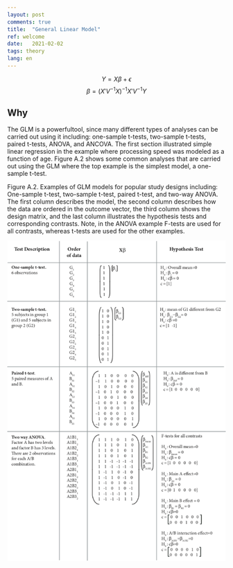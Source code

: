 ```yaml
---
layout: post
comments: true
title:  "General Linear Model"
ref: welcome
date:   2021-02-02
tags: theory
lang: en
---
```

$$Y = X\beta + \epsilon$$
$$\beta = (X'V^{-1}X)^{-1}X'V^{-1}Y$$

## Why
The GLM is a powerfultool, since many different types of analyses can be carried out
using it including: one-sample t-tests, two-sample t-tests, paired t-tests, ANOVA,
and ANCOVA. The first section illustrated simple linear regression in the example
where processing speed was modeled as a function of age. Figure A.2 shows some
common analyses that are carried out using the GLM where the top example is
the simplest model, a one-sample t-test.

Figure A.2. Examples of GLM models for popular study designs including: One-sample t-test, two-sample
t-test, paired t-test, and two-way ANOVA. The first column describes the model, the second
column describes how the data are ordered in the outcome vector, the third column shows
the design matrix, and the last column illustrates the hypothesis tests and corresponding
contrasts. Note, in the ANOVA example F-tests are used for all contrasts, whereas t-tests are
used for the other examples.

![Prediction](/jupyternb/image/DesignMatrices.png)